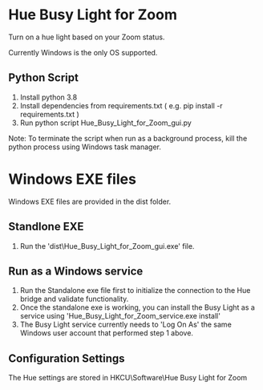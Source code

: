 # Hue Busy Light for Zoom
Turn on a hue light based on your Zoom status.

Currently Windows is the only OS supported.

## Python Script
1. Install python 3.8
2. Install dependencies from requirements.txt ( e.g. pip install -r requirements.txt )
3. Run python script Hue_Busy_Light_for_Zoom_gui.py

Note: To terminate the script when run as a background process, kill the python process using Windows task manager.

# Windows EXE files

Windows EXE files are provided in the dist folder.

## Standlone EXE

1. Run the 'dist\Hue_Busy_Light_for_Zoom_gui.exe' file.

## Run as a Windows service

1. Run the Standalone exe file first to initialize the connection to the Hue bridge and validate functionality.
2. Once the standalone exe is working, you can install the Busy Light as a service using 'Hue_Busy_Light_for_Zoom_service.exe install'
3. The Busy Light service currently needs to 'Log On As' the same Windows user account that performed step 1 above. 

## Configuration Settings

The Hue settings are stored in HKCU\Software\Hue Busy Light for Zoom

